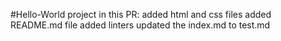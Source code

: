 #Hello-World project
in this PR:
added html and css files
added README.md file
added linters
updated the index.md to test.md
